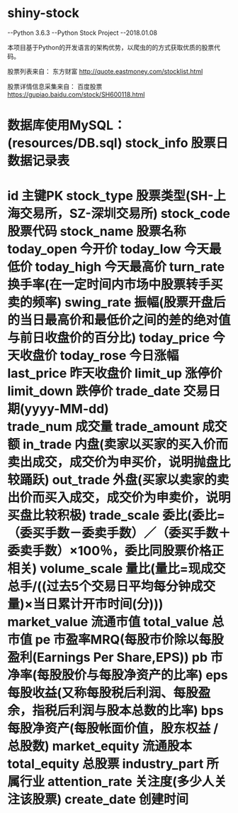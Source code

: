 # shiny-stock

--Python 3.6.3
--Python Stock Project
--2018.01.08

本项目基于Python的开发语言的架构优势，以爬虫的的方式获取优质的股票代码。

股票列表来自：
东方财富        http://quote.eastmoney.com/stocklist.html

股票详情信息采集来自：
百度股票        https://gupiao.baidu.com/stock/SH600118.html

数据库使用MySQL：(resources/DB.sql)
stock_info      股票日数据记录表
=======================================================================
id              主键PK
stock_type      股票类型(SH-上海交易所，SZ-深圳交易所)
stock_code      股票代码
stock_name      股票名称
today_open      今开价
today_low       今天最低价
today_high      今天最高价
turn_rate       换手率(在一定时间内市场中股票转手买卖的频率)
swing_rate      振幅(股票开盘后的当日最高价和最低价之间的差的绝对值与前日收盘价的百分比)
today_price     今天收盘价
today_rose      今日涨幅
last_price      昨天收盘价
limit_up        涨停价
limit_down      跌停价
trade_date      交易日期(yyyy-MM-dd)   
trade_num       成交量
trade_amount    成交额
in_trade        内盘(卖家以买家的买入价而卖出成交，成交价为申买价，说明抛盘比较踊跃)
out_trade       外盘(买家以卖家的卖出价而买入成交，成交价为申卖价，说明买盘比较积极)
trade_scale     委比(委比=（委买手数－委卖手数）／（委买手数＋委卖手数）×100％，委比同股票价格正相关)
volume_scale    量比(量比=现成交总手/((过去5个交易日平均每分钟成交量)×当日累计开市时间(分)))
market_value    流通市值
total_value     总市值
pe              市盈率MRQ(每股市价除以每股盈利(Earnings Per Share,EPS))
pb              市净率(每股股价与每股净资产的比率)
eps             每股收益(又称每股税后利润、每股盈余，指税后利润与股本总数的比率)
bps             每股净资产(每股帐面价值，股东权益 / 总股数)
market_equity   流通股本
total_equity    总股票
industry_part   所属行业
attention_rate  关注度(多少人关注该股票)
create_date     创建时间
=======================================================================


